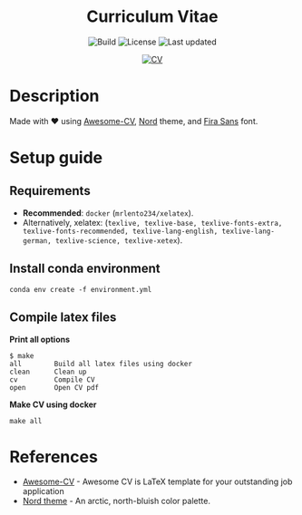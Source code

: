 <div align="center">

# **Curriculum Vitae**

![Build](https://img.shields.io/github/workflow/status/lento234/cv/Build?label=Links&style=flat-square&labelColor=000000)
![License](https://img.shields.io/github/license/lento234/cv?style=flat-square&color=blue&labelColor=000000)
![Last updated](https://img.shields.io/github/last-commit/lento234/cv?style=flat-square&labelColor=000000)

[![CV](https://img.shields.io/badge/-CV%20(PDF)-bf616a?style=for-the-badge)](https://raw.githubusercontent.com/lento234/cv/main/cv.pdf)

</div>

# Description

Made with :heart: using [Awesome-CV](https://github.com/posquit0/Awesome-CV), [Nord](https://www.nordtheme.com/) theme, and [Fira Sans](https://fonts.google.com/specimen/Fira+Sans) font.

# Setup guide

## Requirements

* **Recommended**: `docker` (`mrlento234/xelatex`).
* Alternatively, xelatex: (`texlive, texlive-base, texlive-fonts-extra, texlive-fonts-recommended, texlive-lang-english, texlive-lang-german, texlive-science, texlive-xetex`).

## Install conda environment

```
conda env create -f environment.yml
```
## Compile latex files

**Print all options**

```
$ make
all        Build all latex files using docker
clean      Clean up
cv         Compile CV
open       Open CV pdf
```

**Make CV using docker**

```
make all
```

# References

* [Awesome-CV](https://github.com/posquit0/Awesome-CV) - Awesome CV is LaTeX template for your outstanding job application
* [Nord theme](https://www.nordtheme.com/) - An arctic, north-bluish color palette.
